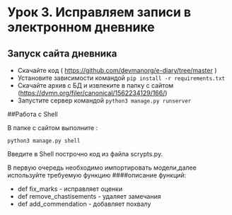 # Урок 3. Исправляем записи в электронном дневнике

## Запуск сайта дневника

- Скачайте код ( https://github.com/devmanorg/e-diary/tree/master )
- Установите зависимости командой `pip install -r requirements.txt`
- Скачайте архив с БД и извлеките в папку с сайтом (https://dvmn.org/filer/canonical/1562234129/166/)
- Запустите сервер командой `python3 manage.py runserver`

##Работа с Shell

В папке с сайтом выполните :

`python3 manage.py shell`

Введите в Shell построчно код из файла scrypts.py.

В первую очередь необходимо импортировать модели,далее используйте требуемую функцию
####описание функций:
- def fix_marks            - исправляет оценки
- def remove_chastisements - удаляет замечания
- def add_commendation     - добавляет похвалу
